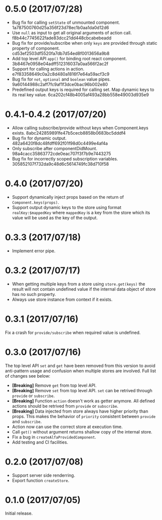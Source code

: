 0.5.0 (2017/07/28)
==================
- Bug fix for calling `setState` of unmounted component.
1a787500760d25a356f23d78ec1b0aa1da0d12d6
- Use `null` as input to get all original arguments of action call.
f8b44c7745622fade83dcc21dd448cbcabebeadd
- Bug fix for provide/subscribe when only `keys` are provided through static 
property of component. cd53ef2503df5520fa7db7d54ed8f0013656a9b8
- Add top level API `app()` for binding root react component.
3b8467e0958e04adff512316037a0aa566f2ac2f
- Support for calling actions in action.
e7f83358649c0a2c8d480a1816f7e64a59acf3c9
- Bug fix for `not`, `optional` and `boolean` value pipes.
9a60144988c2aff7fc9af1f3dce0bac96b002e80
- Predefined output keys is required for calling set. Map dynamic keys to its 
real key value. 6ca202cf48b4005af493a28bb558e49003d935e9


0.4.1-0.4.2 (2017/07/20)
========================
- Allow calling subscribe/provide without keys when Component.keys exists.
8abc242859891fe47b5cecb8858b0683bc5dddf4
- Bug fix for dynamic output. 482a6420f8dc48fdff692f01f98d0c4499e4af4a
- Only subscribe after componentDidMount.
98a4cacc35863772cde0eac707f3f7b9e7443275
- Bug fix for incorrectly scoped subscription variables.
305852107f732da9c48d6c5614749fc38d710f58


0.4.0 (2017/07/20)
==================
- Support dynamically inject props based on the return of `Component.keys(props)`.
- Support output dynamic keys to the store using format `realKey:$mappedKey`
where `mappedKey` is a key from the store which its value will be used as the
key of the output.


0.3.3 (2017/07/18)
==================
- Implement error pipe.


0.3.2 (2017/07/17)
==================
- When getting multiple keys from a store using `store.get(keys)` the result
will not contain undefined value if the internal data object of store has no
such property.
- Always use store instance from context if it exists.


0.3.1 (2017/07/16)
==================
Fix a crash for `provide/subscribe` when required value is undefined.


0.3.0 (2017/07/16)
==================
The top level API `set` and `get` have been removed from this version to avoid 
anti-pattern usage and confusion when multiple stores are involved. Full list of
changes see below:

- **[Breaking]** Remove `get` from top level API.
- **[Breaking]** Remove `set` from top level API.
`set` can be retrived through `provide` or `subscribe`.
- **[Breaking]** Function `action` doesn't work as getter anymore.
All defined actions should be retrived from `provide` or `subscribe`.
- **[Breaking]** Data injected from store always have higher priority than props.
This makes the behavior of `priority` consistent between `provide` and 
`subscribe`.
- Action now can use the correct store at execution time.
- Call `get()` without argument returns shallow copy of the internal store.
- Fix a bug in `createAlfaProvidedComponent`.
- Add testing and CI facilities.


0.2.0 (2017/07/08)
==================
- Support server side renderring.
- Export function `createStore`.


0.1.0 (2017/07/05)
==================
Initial release.
